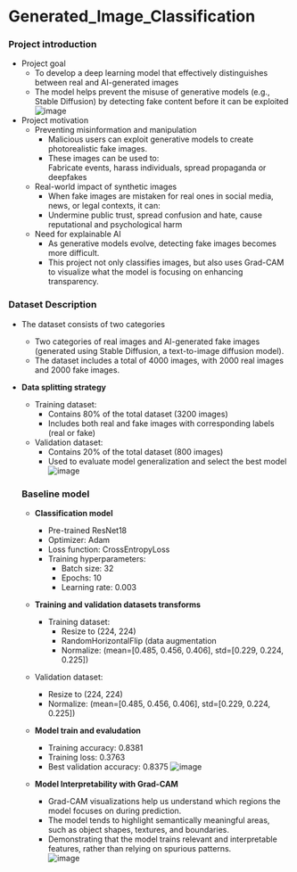 # Generated_Image_Classification

### Project introduction
- Project goal  
  - To develop a deep learning model that effectively distinguishes between real and AI-generated images  
  - The model helps prevent the misuse of generative models (e.g., Stable Diffusion) by detecting fake content before it can be exploited  
 ![image](https://github.com/user-attachments/assets/99ea347b-5692-43ad-b086-d97eae6abd32)
- Project motivation
  - Preventing misinformation and manipulation   
    - Malicious users can exploit generative models to create photorealistic fake images.  
    - These images can be used to:  
      Fabricate events, harass individuals, spread propaganda or deepfakes  
  - Real-world impact of synthetic images  
    - When fake images are mistaken for real ones in social media, news, or legal contexts, it can:  
    - Undermine public trust, spread confusion and hate, cause reputational and psychological harm  
  - Need for explainable AI  
    - As generative models evolve, detecting fake images becomes more difficult.  
    - This project not only classifies images, but also uses Grad-CAM to visualize what the model is focusing on enhancing transparency.  

### Dataset Description  
- The dataset consists of two categories
  - Two categories of real images and AI-generated fake images (generated using Stable Diffusion, a text-to-image diffusion model).
  - The dataset includes a total of 4000 images, with 2000 real images and 2000 fake images.


- __Data splitting strategy__
  - Training dataset:   
    - Contains 80% of the total dataset (3200 images)  
    - Includes both real and fake images with corresponding labels (real or fake)  
  - Validation dataset:    
    - Contains 20% of the total dataset (800 images)  
    - Used to evaluate model generalization and select the best model  
      ![image](https://github.com/user-attachments/assets/22188b1c-25e2-49ff-a83f-2599be46cd44)

  ### Baseline model
  - __Classification model__  
    - Pre-trained ResNet18  
    - Optimizer: Adam  
    - Loss function: CrossEntropyLoss  
    - Training hyperparameters:  
      - Batch size: 32  
      - Epochs: 10  
      - Learning rate: 0.003  
  - __Training and validation datasets transforms__  
    - Training dataset:     
      - Resize to (224, 224)    
      - RandomHorizontalFlip (data augmentation  
      - Normalize: (mean=[0.485, 0.456, 0.406], std=[0.229, 0.224, 0.225])  
  - Validation dataset:      
    - Resize to (224, 224)   
    - Normalize: (mean=[0.485, 0.456, 0.406], std=[0.229, 0.224, 0.225])
      
  - __Model train and evaludation__
    - Training accuracy: 0.8381
    - Training loss: 0.3763
    - Best validation accuracy: 0.8375
     ![image](https://github.com/user-attachments/assets/93e585ec-7582-41c5-a380-be17a35cb0b1)  

      
  - __Model Interpretability with Grad-CAM__  
    - Grad-CAM visualizations help us understand which regions the model focuses on during prediction.  
    - The model tends to highlight semantically meaningful areas, such as object shapes, textures, and boundaries.  
    - Demonstrating that the model trains relevant and interpretable features, rather than relying on spurious patterns.  
    ![image](https://github.com/user-attachments/assets/f9214e1e-c151-449a-8a74-7a5fc992cf1a)  

    



